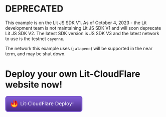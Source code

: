 # DEPRECATED
This example is on the Lit JS SDK V1. As of October 4, 2023 - the Lit development team is not maintaining Lit JS SDK V1 and will soon deprecate Lit JS SDK V2. The latest SDK version is JS SDK V3 and the latest network to use is the testnet `cayenne`. 

The network this example uses (`jalapeno`) will be supported in the near term, and may be shut down.

# Deploy your own Lit-CloudFlare website now!

[<img src="https://github.com/LIT-Protocol/lit-cloudflare-frontend/raw/cicd/btn-lit-deploy.png">](https://cf-deploy.lit-protocol.workers.dev/)
